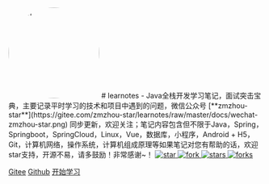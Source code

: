 <img width="180px" height="180px" style="border-radius: 50%" border="0" src="./docs/favicon.ico" alt="icon">
# learnotes
- Java全栈开发学习笔记，面试突击宝典，主要记录平时学习的技术和项目中遇到的问题，微信公众号 [**zmzhou-star**](https://gitee.com/zmzhou-star/learnotes/raw/master/docs/wechat-zmzhou-star.png) 同步更新，欢迎关注；笔记内容包含但不限于Java，Spring，Springboot，SpringCloud，Linux，Vue，数据库，小程序，Android + H5，Git，计算机网络，操作系统，计算机组成原理等如果笔记对您有帮助的话，欢迎star支持，开源不易，请多鼓励！非常感谢~！
<a href="https://gitee.com/zmzhou-star/learnotes/stargazers" target="_blank">
    <img src="https://gitee.com/zmzhou-star/learnotes/badge/star.svg?theme=dark" alt="star">
</a>
<a href="https://gitee.com/zmzhou-star/learnotes/members" target="_blank">
    <img src="https://gitee.com/zmzhou-star/learnotes/badge/fork.svg?theme=dark" alt="fork">
</a>
<a href="https://github.com/zmzhou-star/learnotes/stargazers" target="_blank" rel="noopener">
    <img src="https://badgen.net/github/stars/zmzhou-star/learnotes?icon=github&color=4ab8a1" alt="stars">
</a>
<a href="https://github.com/zmzhou-star/learnotes/members" target="_blank" rel="noopener">
    <img src="https://badgen.net/github/forks/zmzhou-star/learnotes?icon=github&color=4ab8a1" alt="forks">
</a>

[Gitee](https://gitee.com/zmzhou-star/learnotes)
[Github](https://github.com/zmzhou-star/learnotes) [开始学习](README.md)

